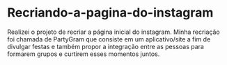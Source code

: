 # Recriando-a-pagina-do-instagram
Realizei o projeto de recriar a página inicial do instagram. Minha recriação foi chamada de PartyGram que consiste em um aplicativo/site a fim de divulgar festas e também
propor a integração entre as pessoas para formarem grupos e curtirem esses momentos juntos.

